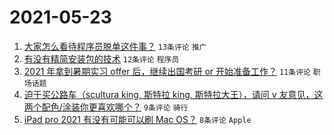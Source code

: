 # 2021-05-23

1. [大家怎么看待程序员脱单这件事？](https://www.v2ex.com/t/778639) `13条评论` `推广`
1. [有没有精简安装包的技术](https://www.v2ex.com/t/778632) `12条评论` `程序员`
1. [2021 年拿到暑期实习 offer 后，继续出国考研 or 开始准备工作？](https://www.v2ex.com/t/778644) `11条评论` `职场话题`
1. [迫于买公路车（scultura king, 斯特拉 king, 斯特拉大王），请问 v 友意见，这两个配色/涂装你更喜欢哪个？](https://www.v2ex.com/t/778633) `9条评论` `骑行`
1. [iPad pro 2021 有没有可能可以刷 Mac OS？](https://www.v2ex.com/t/778642) `8条评论` `Apple`
